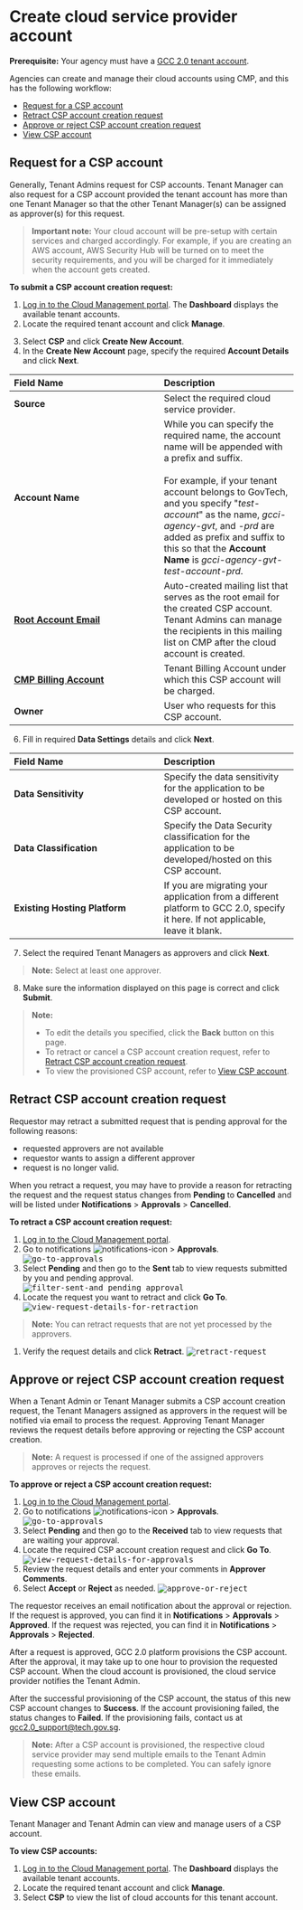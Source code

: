 # Create cloud service provider account

**Prerequisite:** Your agency must have a [GCC 2.0 tenant account](create-tenant-account).

Agencies can create and manage their cloud accounts using CMP, and this has the following workflow:

- [Request for a CSP account](#request-for-a-CSP-account)
- [Retract CSP account creation request](#retract-csp-account-creation-request)
- [Approve or reject CSP account creation request](#approve-or-reject-csp-account-creation-request)
- [View CSP account](#view-csp-account)

## Request for a CSP account
Generally, Tenant Admins request for CSP accounts. Tenant Manager can also request for a CSP account provided the tenant account has more than one Tenant Manager so that the other Tenant Manager(s) can be assigned as approver(s) for this request.

> **Important note:** Your cloud account will be pre-setup with certain services and charged accordingly. For example, if you are creating an AWS account, AWS Security Hub will be turned on to meet the security requirements, and you will be charged for it immediately when the account gets created.

**To submit a CSP account creation request:**
1. [Log in to the Cloud Management portal](log-in-to-cmp). The **Dashboard** displays the available tenant accounts.
2. Locate the required tenant account and click **Manage**.
<!--<kbd>![view-tenant-account-from-dashboard](images/view-tenant-account-users-01.png)</kbd>-->
3. Select **CSP** and click **Create New Account**.
5. In the **Create New Account** page, specify the required **Account Details** and click **Next**.

| <div style="width:250px">Field Name</div>  | <div style="width:200px">Description</div> |
| :------------------------------------------ | :------------- |
| **Source**| Select the required cloud service provider. |
| **Account Name** | While you can specify the required name, the account name will be appended with a prefix and suffix. <br><br>For example, if your tenant account belongs to GovTech, and you specify "*test-account*" as the name, *gcci-agency-gvt*, and *-prd* are added as prefix and suffix to this so that the **Account Name** is *gcci-agency-gvt-test-account-prd*. |
| [**Root Account Email**](manage-root-email-mailing-list) | Auto-created mailing list that serves as the root email for the created CSP account. Tenant Admins can manage the recipients in this mailing list on CMP after the cloud account is created. |
| [**CMP Billing Account**](manage-tenant-billing-account) | Tenant Billing Account under which this CSP account will be charged. |
| **Owner** | User who requests for this CSP account. |

6. Fill in required **Data Settings** details and click **Next**.

| <div style="width:250px">Field Name</div>  | <div style="width:200px">Description</div> |
| :------------------------------------------ | :------------- |
| **Data Sensitivity** | Specify the data sensitivity for the application to be developed or hosted on this CSP account. |
| **Data Classification** | Specify the Data Security classification for the application to be developed/hosted on this CSP account. |
| **Existing Hosting Platform** | If you are migrating your application from a different platform to GCC 2.0, specify it here. If not applicable, leave it blank. |

7. Select the required Tenant Managers as approvers and click **Next**.

> **Note:** Select at least one approver.

8. Make sure the information displayed on this page is correct and click **Submit**.

> **Note:**
>- To edit the details you specified, click the **Back** button on this page.
>- To retract or cancel a CSP account creation request, refer to [Retract CSP account creation request](#retract-csp-account-creation-request).
>- To view the provisioned CSP account, refer to [View CSP account](#view-csp-account).

<!--Tenant Managers and Tenant Admins of a GCC tenant account can view the approved and pending CSP accounts on the **CSP Accounts** page.-->


## Retract CSP account creation request
Requestor may retract a submitted request that is pending approval for the following reasons:
- requested approvers are not available
- requestor wants to assign a different approver
- request is no longer valid.

When you retract a request, you may have to provide a reason for retracting the request and the request status changes from **Pending** to **Cancelled** and will be listed under **Notifications** > **Approvals** > **Cancelled**.

**To retract a CSP account creation request:**
1. [Log in to the Cloud Management portal](log-in-to-cmp).
2. Go to notifications ![notifications-icon](images/notifications-icon.png) > **Approvals**.
<kbd>![go-to-approvals](images/go-to-approvals.png)</kbd>
3. Select **Pending** and then go to the **Sent** tab to view requests submitted by you and pending approval.
<kbd>![filter-sent-and pending approval](images/filter-sent.png)</kbd>
4. Locate the request you want to retract and click **Go To**.
<kbd>![view-request-details-for-retraction](images/view-request-details-for-retraction.png)</kbd>

> **Note:**
> You can retract requests that are not yet processed by the approvers.

1. Verify the request details and click **Retract**.
<kbd>![retract-request](images/retract-csp-creation-request.png)</kbd>

## Approve or reject CSP account creation request

When a Tenant Admin or Tenant Manager submits a CSP account creation request, the Tenant Managers assigned as approvers in the request will be notified via email to process the request.
Approving Tenant Manager reviews the request details before approving or rejecting the CSP account creation.

> **Note:**
> A request is processed if one of the assigned approvers approves or rejects the request.

**To approve or reject a CSP account creation request:**

1. [Log in to the Cloud Management portal](log-in-to-cmp).
2. Go to notifications ![notifications-icon](images/notifications-icon.png) > **Approvals**.
<kbd>![go-to-approvals](images/go-to-approvals.png)</kbd>
3. Select **Pending** and then go to the **Received** tab to view requests that are waiting your approval.
4. Locate the required CSP account creation request and click **Go To**.
<kbd>![view-request-details-for-approvals](images/view-csp-account-details-for-approval.png)</kbd>
5. Review the request details and enter your comments in **Approver Comments**.
6. Select **Accept** or **Reject** as needed.
<kbd>![approve-or-reject](images/approve-or-reject-csp-account.png)</kbd>

  The requestor receives an email notification about the approval or rejection. If the request is approved, you can find it in **Notifications** > **Approvals** > **Approved**. If the request was rejected, you can find it in **Notifications** > **Approvals** > **Rejected**.  

  After a request is approved, GCC 2.0 platform provisions the CSP account. After the approval, it may take up to one hour to provision the requested CSP account. When the cloud account is provisioned, the cloud service provider notifies the Tenant Admin.

  After the successful provisioning of the CSP account, the status of this new CSP account changes to **Success**. If the account provisioning failed, the status changes to **Failed**. If the provisioning fails, contact us at gcc2.0_support@tech.gov.sg.


  > **Note:**  After a CSP account is provisioned, the respective cloud service provider may send multiple emails to the Tenant Admin requesting some actions to be completed. You can safely ignore these emails.

## View CSP account
Tenant Manager and Tenant Admin can view and manage users of a CSP account.

**To view CSP accounts:**

1. [Log in to the Cloud Management portal](log-in-to-cmp). The **Dashboard** displays the available tenant accounts.
2. Locate the required tenant account and click **Manage**.
3. Select **CSP** to view the list of cloud accounts for this tenant account.
